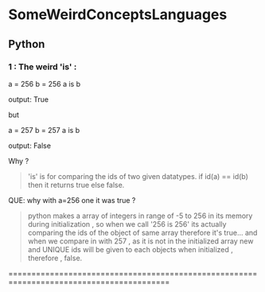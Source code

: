 # SomeWeirdConceptsLanguages

## Python

### 1 : The weird 'is' :

a = 256
b = 256 
a is b

output: True

but 

a = 257
b = 257
a is b 

output: False

Why ?

> 'is' is for comparing the ids of two given datatypes. 
if id(a) == id(b) then it returns true else false.

QUE: why with a=256 one it was true ? 

> python makes a array of integers in range of -5 to 256 in its memory during initialization , so when we call '256 is 256' its actually 
> comparing the ids of the object of same array therefore it's true...
> and when we compare in with 257 , as it is not in the initialized array new and UNIQUE ids will be given to each objects when initialized , therefore , false.



=========================================================================================
